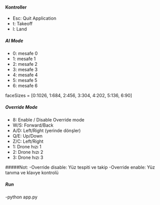 ﻿
#### Kontroller
- Esc: Quit Application
- t: Takeoff
- l: Land

##### AI Mode

- 0: mesafe 0
- 1: mesafe 1
- 2: mesafe 2
- 3: mesafe 3
- 4: mesafe 4
- 5: mesafe 5
- 6: mesafe 6

faceSizes = [0:1026, 1:684, 2:456, 3:304, 4:202, 5:136, 6:90]

##### Override Mode
- 8:	Enable / Disable Override mode
- W/S: 	Forward/Back
- A/D: 	Left/Right (yerinde dönşler)
- Q/E: 	Up/Down
- Z/C: 	Left/Right
- 1: 	Drone hızı 1
- 2: 	Drone hızı 2
- 3: 	Drone hızı 3

#####Not:
-Override disable: Yüz tespiti ve takip
-Override enable: Yüz tanıma ve klavye kontrolü

##### Run
-python app.py